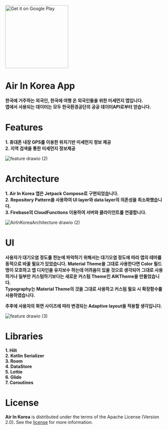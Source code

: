 
<a href='https://play.google.com/store/apps/details?id=com.phil.airinkorea&pcampaignid=pcampaignidMKT-Other-global-all-co-prtnr-py-PartBadge-Mar2515-1'>
  <img alt='Get it on Google Play' src='https://play.google.com/intl/en_us/badges/static/images/badges/en_badge_web_generic.png' width='200'/>
</a>


# Air In Korea App

**한국에 거주하는 외국인, 한국에 여행 온 외국인들을 위한 미세먼지 앱입니다.**  
**앱에서 사용되는 데이터는 모두 한국환경공단의 공공 데이터API로부터 얻습니다.**
 

# **Features**

**1. 휴대폰 내장 GPS를 이용한 위치기반 미세먼지 정보 제공**  
**2. 지역 검색을 통한 미세먼지 정보제공**  

![feature drawio (2)](https://github.com/want8607/AirInKorea/assets/84075111/faba922b-cbaa-4233-9b3c-1a438971d822)  

 
# Architecture

**1. Air In Korea 앱은 Jetpack Compose로 구현되었습니다.**  
**2. Repository Pattern을 사용하여 UI layer와 data layer의 의존성을 최소화했습니다.**  
**3. Firebase의 CloudFunctions 이용하여 서버와 클라이언트를 연결합니다.**
 
![AirInKoreaArchitecture drawio (2)](https://github.com/want8607/AirInKorea/assets/84075111/8defa616-bb09-443a-bc25-d11fb3974f73)

 
# UI

**사용자가 대기오염 정도를 한눈에 파악하기 위해서는 대기오염 정도에 따라 앱의 테마를 동적으로 바꿀 필요가 있었습니다.**
**Material Theme을 그대로 사용한다면 Color 필드명이 모호하고 앱 디자인을 유지보수 하는데 어려움이 있을 것으로 생각되어**
**그대로 사용하거나 일부만 커스텀하기보다는 새로운 커스텀 Theme인 AIKTheme을 만들었습니다.**  
**Typography는 Material Theme의 것을 그대로 사용하고 커스텀 필요 시 확장함수를 사용하였습니다.**  
  
**추후에 사용자의 화면 사이즈에 따라 변경되는 Adaptive layout을 적용할 생각입니다.**  

![feature drawio (3)](https://github.com/want8607/AirInKorea/assets/84075111/8730a0c8-cccb-4622-85c0-f459a0ca78a2)  

 
# Libraries
  
**1. Hilt**    
**2. Kotlin Serializer**  
**3. Room**  
**4. DataStore**    
**5. Lottie**  
**6. Glide**  
**7. Coroutines**  

 
# License

**Air In Korea** is distributed under the terms of the Apache License (Version 2.0). See the
[license](LICENSE) for more information.
